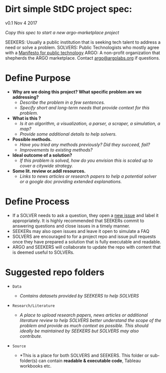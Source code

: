 # Dirt simple StDC project spec:
v0.1 Nov 4 2017

*Copy this spec to start a new argo-marketplace project*

SEEKERS: Usually a public institution that is seeking tech talent to address a need or solve a problem.
SOLVERS: Public Technologists who mostly agree with a [Manifesto for public technology](civichall.org/civicist/manifesto-for-public-technology/)
ARGO: A non-profit organization that shepherds the ARGO marketplace. Contact argo@argolabs.org if questions.

# Define Purpose 

- **Why are we doing this project? What specific problem are we addressing?**
	- *Describe the problem in a few sentences.*
	- *Specify short and long-term needs that provide context for this problem.*
- **What is this ?** 
	- *Is it an algorithm, a visualization, a parser, a scraper, a simulation, a map?*
	- *Provide some additional details to help solvers.*
- **Possible methods.**
	- *Have you tried any methods previously? Did they succeed, fail?*
	- *Improvements to existing methods?*
- **Ideal outcome of a solution?**
	- *If this problem is solved, how do you envision this is scaled up to cover a citywide strategy.*
- **Some lit. review or.addl resources.**
	- *Links to news articles or research papers to help a potential solver or a google doc providing extended explanations.*

# Define Process

- If a SOLVER needs to ask a question, they open a [new issue](https://github.com/argo-marketplace/test-project/issues) and label it appropriately. It is highly recommended that SEEKERs commit to answering questions and close issues in a timely manner.
- SEEKERs may also open issues and leave it open to simulate a FAQ
- SOLVERS are encouraged to for a project repo and issue pull requests once they have prepared a solution that is fully executable and readable.
- ARGO and SEEKERS will collaborate to update the repo with content that is deemed useful to SOLVERs.

# Suggested repo folders
- `Data`
	- *Contains datasets provided by SEEKERS to help SOLVERS*

- `Research/Literature`
	- *A place to upload research papers, news articles or additional literature review to help SOLVERS better understand the scope of the problem and provide as much context as possible. This should ideally be maintained by SEEKERS but SOLVERS may also contribute.*

- `Source`
	- *This is a place for both SOLVERS and SEEKERS. This folder or sub-folder(s) can contain **readable & executable code**, Tableau workbooks etc.

